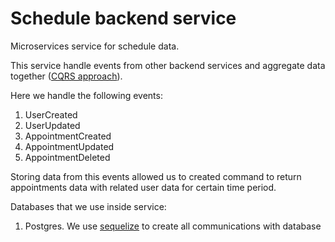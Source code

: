# Schedule backend service

Microservices service for schedule data.

This service handle events from other backend services and aggregate data together ([CQRS approach](https://microservices.io/patterns/data/cqrs.html)).

Here we handle the following events:

1. UserCreated
2. UserUpdated
3. AppointmentCreated
4. AppointmentUpdated
5. AppointmentDeleted

Storing data from this events allowed us to created command to return appointments data with related user data for certain time period.

Databases that we use inside service:

1. Postgres. We use [sequelize](https://sequelize.org/) to create all communications with database
